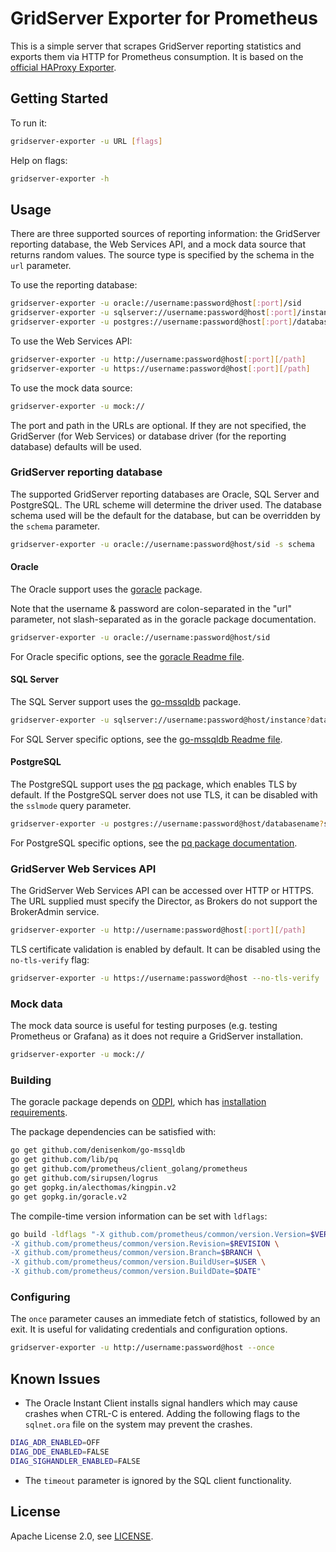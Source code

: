 # GridServer Exporter for Prometheus

This is a simple server that scrapes GridServer reporting statistics and exports them via HTTP for Prometheus consumption. It is based on the [official HAProxy Exporter](https://github.com/prometheus/haproxy_exporter).

## Getting Started

To run it:

```bash
gridserver-exporter -u URL [flags]
```

Help on flags:

```bash
gridserver-exporter -h
```

## Usage

There are three supported sources of reporting information: the GridServer reporting database, the Web Services API, and a mock data source that returns random values. The source type is specified by the schema in the `url` parameter.

To use the reporting database:

```bash
gridserver-exporter -u oracle://username:password@host[:port]/sid
gridserver-exporter -u sqlserver://username:password@host[:port]/instance?database=databasename
gridserver-exporter -u postgres://username:password@host[:port]/databasename
```

To use the Web Services API:

```bash
gridserver-exporter -u http://username:password@host[:port][/path]
gridserver-exporter -u https://username:password@host[:port][/path]
```

To use the mock data source:

```bash
gridserver-exporter -u mock://
```

The port and path in the URLs are optional. If they are not specified, the GridServer (for Web Services) or database driver (for the reporting database) defaults will be used.

### GridServer reporting database

The supported GridServer reporting databases are Oracle, SQL Server and PostgreSQL. The URL scheme will determine the driver used. The database schema used will be the default for the database, but can be overridden by the `schema` parameter.

```bash
gridserver-exporter -u oracle://username:password@host/sid -s schema
```

#### Oracle

The Oracle support uses the [goracle](https://github.com/go-goracle/goracle) package.

Note that the username & password are colon-separated in the "url" parameter, not slash-separated as in the goracle package documentation.

```bash
gridserver-exporter -u oracle://username:password@host/sid
```

For Oracle specific options, see the [goracle Readme file](https://github.com/go-goracle/goracle/blob/master/README.md).

#### SQL Server

The SQL Server support uses the [go-mssqldb](https://github.com/denisenkom/go-mssqldb) package.

```bash
gridserver-exporter -u sqlserver://username:password@host/instance?database=databasename
```

For SQL Server specific options, see the [go-mssqldb Readme file](https://github.com/denisenkom/go-mssqldb/blob/master/README.md).

#### PostgreSQL

The PostgreSQL support uses the [pq](https://github.com/lib/pq) package, which enables TLS by default. If the PostgreSQL server does not use TLS, it can be disabled with the `sslmode` query parameter.

```bash
gridserver-exporter -u postgres://username:password@host/databasename?sslmode=disable
```

For PostgreSQL specific options, see the [pq package documentation](https://godoc.org/github.com/lib/pq).

### GridServer Web Services API

The GridServer Web Services API can be accessed over HTTP or HTTPS. The URL supplied must specify the Director, as Brokers do not support the BrokerAdmin service.

```bash
gridserver-exporter -u http://username:password@host[:port][/path]
```

TLS certificate validation is enabled by default. It can be disabled using the `no-tls-verify` flag:

```bash
gridserver-exporter -u https://username:password@host --no-tls-verify
```

### Mock data

The mock data source is useful for testing purposes (e.g. testing Prometheus or Grafana) as it does not require a GridServer installation.

```bash
gridserver-exporter -u mock://
```

### Building

The goracle package depends on [ODPI](https://github.com/oracle/odpi), which has [installation requirements](https://oracle.github.io/odpi/doc/installation.html).

The package dependencies can be satisfied with:

```bash
go get github.com/denisenkom/go-mssqldb
go get github.com/lib/pq
go get github.com/prometheus/client_golang/prometheus
go get github.com/sirupsen/logrus
go get gopkg.in/alecthomas/kingpin.v2
go get gopkg.in/goracle.v2
```

The compile-time version information can be set with `ldflags`:

```bash
go build -ldflags "-X github.com/prometheus/common/version.Version=$VERSION \
-X github.com/prometheus/common/version.Revision=$REVISION \
-X github.com/prometheus/common/version.Branch=$BRANCH \
-X github.com/prometheus/common/version.BuildUser=$USER \
-X github.com/prometheus/common/version.BuildDate=$DATE"
```

### Configuring

The `once` parameter causes an immediate fetch of statistics, followed by an exit. It is useful for validating credentials and configuration options.

```bash
gridserver-exporter -u http://username:password@host --once
```

## Known Issues

- The Oracle Instant Client installs signal handlers which may cause crashes when CTRL-C is entered. Adding the following flags to the `sqlnet.ora` file on the system may prevent the crashes.

```bash
DIAG_ADR_ENABLED=OFF
DIAG_DDE_ENABLED=FALSE
DIAG_SIGHANDLER_ENABLED=FALSE
```

- The `timeout` parameter is ignored by the SQL client functionality.

## License

Apache License 2.0, see [LICENSE](LICENSE).
